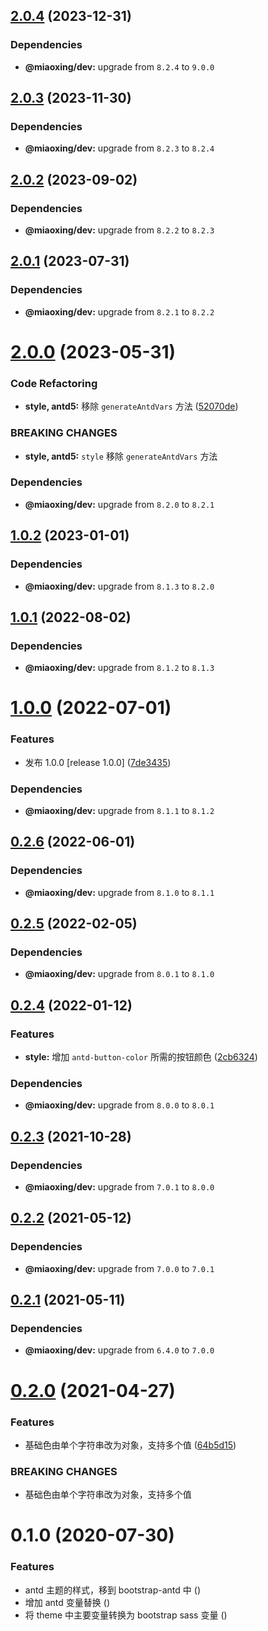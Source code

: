 ## [2.0.4](https://github.com/miaoxing/mxjs-style/compare/v2.0.3...v2.0.4) (2023-12-31)





### Dependencies

* **@miaoxing/dev:** upgrade from `8.2.4` to `9.0.0`

## [2.0.3](https://github.com/miaoxing/mxjs-style/compare/v2.0.2...v2.0.3) (2023-11-30)





### Dependencies

* **@miaoxing/dev:** upgrade from `8.2.3` to `8.2.4`

## [2.0.2](https://github.com/miaoxing/mxjs-style/compare/v2.0.1...v2.0.2) (2023-09-02)





### Dependencies

* **@miaoxing/dev:** upgrade from `8.2.2` to `8.2.3`

## [2.0.1](https://github.com/miaoxing/mxjs-style/compare/v2.0.0...v2.0.1) (2023-07-31)





### Dependencies

* **@miaoxing/dev:** upgrade from `8.2.1` to `8.2.2`

# [2.0.0](https://github.com/miaoxing/mxjs-style/compare/v1.0.2...v2.0.0) (2023-05-31)


### Code Refactoring

* **style, antd5:** 移除 `generateAntdVars` 方法 ([52070de](https://github.com/miaoxing/mxjs-style/commit/52070ded1d6a2762f224f74291127ba8c1012b1d))


### BREAKING CHANGES

* **style, antd5:** `style` 移除 `generateAntdVars` 方法





### Dependencies

* **@miaoxing/dev:** upgrade from `8.2.0` to `8.2.1`

## [1.0.2](https://github.com/miaoxing/mxjs-style/compare/v1.0.1...v1.0.2) (2023-01-01)





### Dependencies

* **@miaoxing/dev:** upgrade from `8.1.3` to `8.2.0`

## [1.0.1](https://github.com/miaoxing/mxjs-style/compare/v1.0.0...v1.0.1) (2022-08-02)





### Dependencies

* **@miaoxing/dev:** upgrade from `8.1.2` to `8.1.3`

# [1.0.0](https://github.com/miaoxing/mxjs-style/compare/v0.2.6...v1.0.0) (2022-07-01)


### Features

* 发布 1.0.0 [release 1.0.0] ([7de3435](https://github.com/miaoxing/mxjs-style/commit/7de34354ed6d79477af8c6b1bd63ff0d78e4f4e9))





### Dependencies

* **@miaoxing/dev:** upgrade from `8.1.1` to `8.1.2`

## [0.2.6](https://github.com/miaoxing/mxjs-style/compare/v0.2.5...v0.2.6) (2022-06-01)





### Dependencies

* **@miaoxing/dev:** upgrade from `8.1.0` to `8.1.1`

## [0.2.5](https://github.com/miaoxing/mxjs-style/compare/v0.2.4...v0.2.5) (2022-02-05)





### Dependencies

* **@miaoxing/dev:** upgrade from `8.0.1` to `8.1.0`

## [0.2.4](https://github.com/miaoxing/mxjs-style/compare/v0.2.3...v0.2.4) (2022-01-12)


### Features

* **style:** 增加 `antd-button-color` 所需的按钮颜色 ([2cb6324](https://github.com/miaoxing/mxjs-style/commit/2cb63249fa9201b82ef4231df81c97d39e5da995))





### Dependencies

* **@miaoxing/dev:** upgrade from `8.0.0` to `8.0.1`

## [0.2.3](https://github.com/miaoxing/mxjs-style/compare/v0.2.2...v0.2.3) (2021-10-28)





### Dependencies

* **@miaoxing/dev:** upgrade from `7.0.1` to `8.0.0`

## [0.2.2](https://github.com/miaoxing/mxjs-style/compare/v0.2.1...v0.2.2) (2021-05-12)





### Dependencies

* **@miaoxing/dev:** upgrade from `7.0.0` to `7.0.1`

## [0.2.1](https://github.com/miaoxing/mxjs-style/compare/v0.2.0...v0.2.1) (2021-05-11)





### Dependencies

* **@miaoxing/dev:** upgrade from `6.4.0` to `7.0.0`

# [0.2.0](https://github.com/miaoxing/mxjs-style/compare/v0.1.0...v0.2.0) (2021-04-27)


### Features

* 基础色由单个字符串改为对象，支持多个值 ([64b5d15](https://github.com/miaoxing/mxjs-style/commit/64b5d151009ed3b09507002f79c1532cb39e5941))


### BREAKING CHANGES

* 基础色由单个字符串改为对象，支持多个值

# 0.1.0 (2020-07-30)


### Features

* antd 主题的样式，移到 bootstrap-antd 中 ([](https://github.com/miaoxing/mxjs-style/commit/))
* 增加 antd 变量替换 ([](https://github.com/miaoxing/mxjs-style/commit/))
* 将 theme 中主要变量转换为 bootstrap sass 变量 ([](https://github.com/miaoxing/mxjs-style/commit/))
